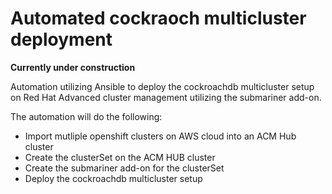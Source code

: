 # Automated cockraoch multicluster deployment
**Currently under construction**

Automation utilizing Ansible to deploy the cockroachdb multicluster setup on Red Hat Advanced cluster management utilizing the submariner add-on.

The automation will do the following:
- Import mutliple openshift clusters on AWS cloud into an ACM Hub cluster
- Create the clusterSet on the ACM HUB cluster
- Create the submariner add-on for the clusterSet
- Deploy the cockroachdb multicluster setup